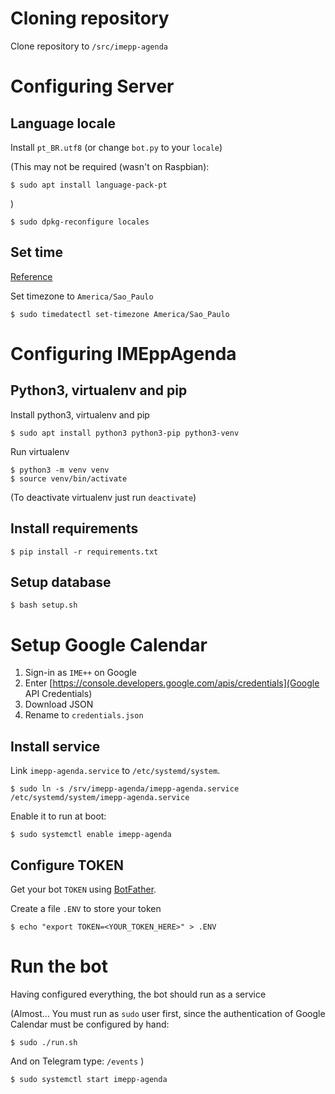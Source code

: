 # Cloning repository

Clone repository to `/src/imepp-agenda`

# Configuring Server

## Language locale

Install `pt_BR.utf8` (or change `bot.py` to your `locale`)

(This may not be required (wasn't on Raspbian):

 ```
 $ sudo apt install language-pack-pt
 ```
)

```
$ sudo dpkg-reconfigure locales
```

## Set time

[Reference](https://www.digitalocean.com/community/tutorials/how-to-set-up-time-synchronization-on-ubuntu-16-04)

Set timezone to `America/Sao_Paulo`

```
$ sudo timedatectl set-timezone America/Sao_Paulo
```

# Configuring IMEppAgenda

## Python3, virtualenv and pip

Install python3, virtualenv and pip

```
$ sudo apt install python3 python3-pip python3-venv
```

Run virtualenv

```
$ python3 -m venv venv
$ source venv/bin/activate
```

(To deactivate virtualenv just run `deactivate`)

## Install requirements

```
$ pip install -r requirements.txt
```

## Setup database

```
$ bash setup.sh
```

# Setup Google Calendar

1. Sign-in as `IME++` on Google
2. Enter [https://console.developers.google.com/apis/credentials](Google API Credentials)
3. Download JSON
4. Rename to `credentials.json`

## Install service

Link `imepp-agenda.service` to `/etc/systemd/system`.

```
$ sudo ln -s /srv/imepp-agenda/imepp-agenda.service /etc/systemd/system/imepp-agenda.service
```

Enable it to run at boot:

```
$ sudo systemctl enable imepp-agenda
```

## Configure TOKEN

Get your bot `TOKEN` using [BotFather](https://telegram.me/BotFather).

Create a file `.ENV` to store your token

```
$ echo "export TOKEN=<YOUR_TOKEN_HERE>" > .ENV
```

# Run the bot

Having configured everything, the bot should run as a service

(Almost... You must run as `sudo` user first, since the authentication of Google
 Calendar must be configured by hand:

 ```
 $ sudo ./run.sh
 ```

 And on Telegram type: `/events`
)

```
$ sudo systemctl start imepp-agenda
```
